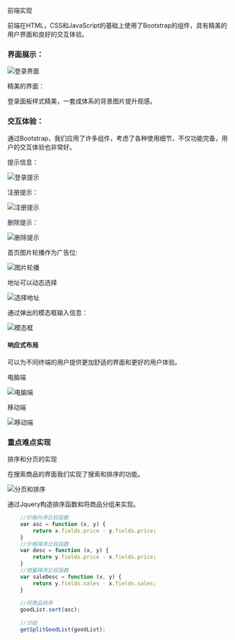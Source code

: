 前端实现



前端在HTML，CSS和JavaScript的基础上使用了Bootstrap的组件，具有精美的用户界面和良好的交互体验。



### 界面展示：

![登录界面](C:\Users\qqh\Desktop\申优前端\登录界面.png)



精美的界面：

登录面板样式精美，一套成体系的背景图片提升观感。



### 交互体验：

通过Bootstrap，我们应用了许多组件，考虑了各种使用细节，不仅功能完备，用户的交互体验也非常好。



提示信息：

![登录提示](C:\Users\qqh\Desktop\申优前端\登录提示.png)



注册提示：

![注册提示](C:\Users\qqh\Desktop\申优前端\注册提示.png)



删除提示：

![删除提示](C:\Users\qqh\Desktop\申优前端\删除提示.png)

首页图片轮播作为广告位:

![图片轮播](C:\Users\qqh\Desktop\前端实现报告\图片轮播.png)

地址可以动态选择

![选择地址](C:\Users\qqh\Desktop\申优前端\选择地址.png)



通过弹出的模态框输入信息：

![模态框](C:\Users\qqh\Desktop\前端实现报告\模态框.png)



#### 响应式布局

可以为不同终端的用户提供更加舒适的界面和更好的用户体验。

电脑端

![电脑端](C:\Users\qqh\Desktop\申优前端\电脑端.png)

移动端

![移动端](C:\Users\qqh\Desktop\申优前端\移动端.png)

### 重点难点实现

排序和分页的实现

在搜索商品的界面我们实现了搜索和排序的功能。

![分页和排序](C:\Users\qqh\Desktop\申优前端\分页和排序.png)

通过Jquery构造排序函数和将商品分组来实现。

```javascript
	//价格升序比较函数
    var asc = function (x, y) {
        return x.fields.price - y.fields.price;
    }
    //价格降序比较函数
    var desc = function (x, y) {
        return y.fields.price - x.fields.price;
    }
    //销量降序比较函数
    var saleDesc = function (x, y) {
        return y.fields.sales - x.fields.sales;
    }
    
    //将商品排序
    goodList.sort(asc);
	
	//分组
	getSplitGoodList(goodList);
```

